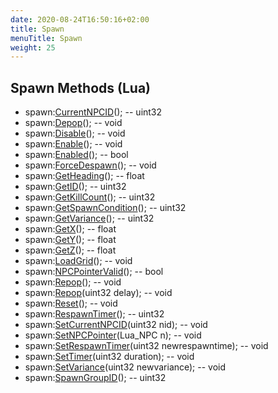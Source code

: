 ```yaml
---
date: 2020-08-24T16:50:16+02:00
title: Spawn
menuTitle: Spawn
weight: 25
---
```


## Spawn Methods (Lua)
- spawn:[CurrentNPCID](currentnpcid)(); -- uint32
- spawn:[Depop](depop)(); -- void
- spawn:[Disable](disable)(); -- void
- spawn:[Enable](enable)(); -- void
- spawn:[Enabled](enabled)(); -- bool
- spawn:[ForceDespawn](forcedespawn)(); -- void
- spawn:[GetHeading](getheading)(); -- float
- spawn:[GetID](getid)(); -- uint32
- spawn:[GetKillCount](getkillcount)(); -- uint32
- spawn:[GetSpawnCondition](getspawncondition)(); -- uint32
- spawn:[GetVariance](getvariance)(); -- uint32
- spawn:[GetX](getx)(); -- float
- spawn:[GetY](gety)(); -- float
- spawn:[GetZ](getz)(); -- float
- spawn:[LoadGrid](loadgrid)(); -- void
- spawn:[NPCPointerValid](npcpointervalid)(); -- bool
- spawn:[Repop](repop)(); -- void
- spawn:[Repop](repop)(uint32 delay); -- void
- spawn:[Reset](reset)(); -- void
- spawn:[RespawnTimer](respawntimer)(); -- uint32
- spawn:[SetCurrentNPCID](setcurrentnpcid)(uint32 nid); -- void
- spawn:[SetNPCPointer](setnpcpointer)(Lua_NPC n); -- void
- spawn:[SetRespawnTimer](setrespawntimer)(uint32 newrespawntime); -- void
- spawn:[SetTimer](settimer)(uint32 duration); -- void
- spawn:[SetVariance](setvariance)(uint32 newvariance); -- void
- spawn:[SpawnGroupID](spawngroupid)(); -- uint32